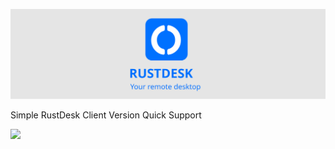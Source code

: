 <p align="center">
  <img src="logo-header.svg" alt="RustDesk - Your remote desktop"><br>
</p>

Simple RustDesk Client Version Quick Support

<img src="screen.jpg">

